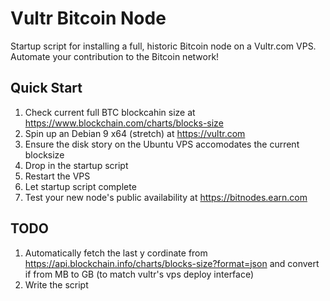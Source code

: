 # Vultr Bitcoin Node
Startup script for installing a full, historic Bitcoin node on a Vultr.com VPS. Automate your contribution to the Bitcoin network!

## Quick Start

1. Check current full BTC blockcahin size at https://www.blockchain.com/charts/blocks-size
2. Spin up an Debian 9 x64 (stretch) at https://vultr.com
3. Ensure the disk story on the Ubuntu VPS accomodates the current blocksize
4. Drop in the startup script
5. Restart the VPS
6. Let startup script complete
7. Test your new node's public availability at https://bitnodes.earn.com

## TODO
1. Automatically fetch the last y cordinate from https://api.blockchain.info/charts/blocks-size?format=json
and convert if from MB to GB (to match vultr's vps deploy interface)
2. Write the script
